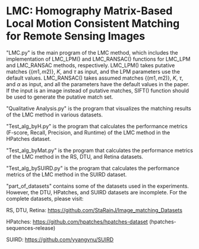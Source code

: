# LMC: Homography Matrix-Based Local Motion Consistent Matching for Remote Sensing Images

"LMC.py" is the main program of the LMC method, which includes the implementation of LMC_LPM() and LMC_RANSAC() functions for LMC_LPM and LMC_RANSAC methods, respectively. LMC_LPM() takes putative matches $\{(m1,m2)\}$, $K$, and $\tau$ as input, and the LPM parameters use the default values. LMC_RANSAC() takes assumed matches $\{(m1,m2)\}$, $K$, $\tau$, and $\alpha$ as input, and all the parameters have the default values in the paper. If the input is an image instead of putative matches, SIFT() function should be used to generate the putative match set.

"Qualitative Analysis.py" is the program that visualizes the matching results of the LMC method in various datasets.

"Test_alg_byH.py" is the program that calculates the performance metrics (F-score, Recall, Precision, and Runtime) of the LMC method in the HPatches dataset.

"Test_alg_byMat.py" is the program that calculates the performance metrics of the LMC method in the RS, DTU, and Retina datasets.

"Test_alg_bySUIRD.py" is the program that calculates the performance metrics of the LMC method in the SUIRD dataset.

"part_of_datasets" contains some of the datasets used in the experiments. However, the DTU, HPatches, and SUIRD datasets are incomplete. For the complete datasets, please visit:

RS, DTU, Retina: https://github.com/StaRainJ/Image_matching_Datasets

HPatches: https://github.com/hpatches/hpatches-dataset  (hpatches-sequences-release)

SUIRD: https://github.com/yyangynu/SUIRD